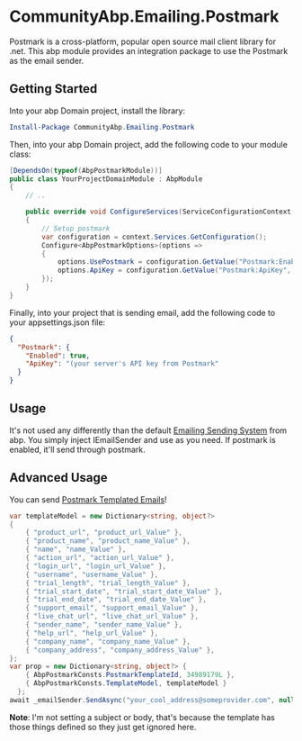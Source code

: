 # CommunityAbp.Emailing.Postmark
Postmark is a cross-platform, popular open source mail client library for .net. This abp module provides an integration package to use the Postmark as the email sender.

## Getting Started

Into your abp Domain project, install the library:
```powershell
Install-Package CommunityAbp.Emailing.Postmark
```

Then, into your abp Domain project, add the following code to your module class:
```csharp
[DependsOn(typeof(AbpPostmarkModule))]
public class YourProjectDomainModule : AbpModule
{
    // ..

	public override void ConfigureServices(ServiceConfigurationContext context)
    {
        // Setup postmark
        var configuration = context.Services.GetConfiguration();
        Configure<AbpPostmarkOptions>(options =>
        {
            options.UsePostmark = configuration.GetValue("Postmark:Enabled", false);
            options.ApiKey = configuration.GetValue("Postmark:ApiKey", string.Empty);
        });
    }
}
```

Finally, into your project that is sending email, add the following code to your appsettings.json file:
```json
{
  "Postmark": {
    "Enabled": true,
	"ApiKey": "(your server's API key from Postmark"
  }
}
```

## Usage

It's not used any differently than the default [Emailing Sending System](https://docs.abp.io/en/abp/latest/Emailing) from abp. You simply inject IEmailSender and use as you need. If postmark is enabled, it'll send through postmark.

## Advanced Usage

You can send [Postmark Templated Emails](https://postmarkapp.com/email-templates)!

```csharp
var templateModel = new Dictionary<string, object?>
{
    { "product_url", "product_url_Value" },
    { "product_name", "product_name_Value" },
    { "name", "name_Value" },
    { "action_url", "action_url_Value" },
    { "login_url", "login_url_Value" },
    { "username", "username_Value" },
    { "trial_length", "trial_length_Value" },
    { "trial_start_date", "trial_start_date_Value" },
    { "trial_end_date", "trial_end_date_Value" },
    { "support_email", "support_email_Value" },
    { "live_chat_url", "live_chat_url_Value" },
    { "sender_name", "sender_name_Value" },
    { "help_url", "help_url_Value" },
    { "company_name", "company_name_Value" },
    { "company_address", "company_address_Value" },
};
var prop = new Dictionary<string, object?> {
    { AbpPostmarkConsts.PostmarkTemplateId, 34989179L },
    { AbpPostmarkConsts.TemplateModel, templateModel }
  };
await _emailSender.SendAsync("your_cool_address@someprovider.com", null, null, additionalEmailSendingArgs: new AdditionalEmailSendingArgs() { ExtraProperties = new ExtraPropertyDictionary(prop) });
```

**Note**: I'm not setting a subject or body, that's because the template has those things defined so they just get ignored here.
